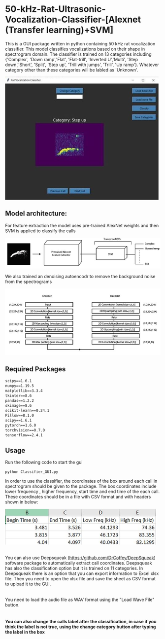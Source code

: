 # 50-kHz-Rat-Ultrasonic-Vocalization-Classifier-[Alexnet (Transfer learning)+SVM]
This is a GUI package written in python containing 50 kHz rat vocalization classifier. This model  classifies vocalizations based on their shape in spectrogram domain. The classifier is trained on 13 categories including {'Complex', 'Down ramp','Flat', 'Flat-trill', 'Inverted U','Multi', 'Step down','Short', 'Split', 'Step up', 'Trill with jumps', 'Trill', 'Up ramp'}. Whatever category other than these categories will be labled as 'Unknown'.

![plot](./images/pckg.jpg)

## Model architecture:
For feature extraction the model uses pre-trained AlexNet weights and then SVM is applied to classify the calls

![plot](./images/arch.jpg)

We also trained an denoising autoencodr to remove the background noise from the spectrograms

![plot](./images/Autoenc.jpg)

## Required Packages
```
scipy==1.6.1
numpy==1.19.5
matplotlib==3.3.4
tkinter==8.6
pandas==1.2.2
skimage==8.6
scikit-learn==0.24.1
Pillow==8.1.0
scipy==1.6.1
pytorch==1.6.0
torchvision==0.7.0
tensorflow==2.4.1
```

## Usage
Run the following code to  start the gui

```
python Classifier_GUI.py

```

In order to use the classifier, the coordinates of the box around each call in spectrogram should be given to the package. The box coordinates include lower frequency , higher frequency, start time and end time of the each call.
<br/> These coordinates should be in a file with CSV format and with headers shown in below:

![plot](./images/inp.jpg)

<br/> You can also use Deepsqueak (https://github.com/DrCoffey/DeepSqueak) software package to automatically extract call coordinates. Deepsqueak has also the classification option but it is trained on 11 categories. In Deepsqueak there is an option that you can export information to Excel xlsx file. Then you need to open the xlsx file and save the sheet as CSV format to upload it to the GUI.
<br/>
<br/>
<br/> You need to load the audio file as WAV format using the "Load Wave File" button.
<br/>
<br/>
#### You can also change the calls label after the classification, in case if you think the label is not true, using the change category button after typing the label in the box

